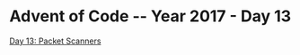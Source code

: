 # Advent of Code -- Year 2017 - Day 13

[Day 13: Packet Scanners](https://adventofcode.com/2017/day/13)
